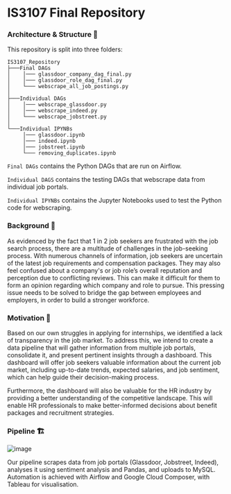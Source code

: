 # IS3107 Final Repository

### Architecture & Structure 🧱

This repository is split into three folders:

```
IS3107_Repository
├───Final DAGs
│    │─── glassdoor_company_dag_final.py
│    │─── glassdoor_role_dag_final.py
│    └─── webscrape_all_job_postings.py
│
├───Individual DAGs
│    │─── webscrape_glassdoor.py
│    │─── webscrape_indeed.py
│    └─── webscrape_jobstreet.py
│
└───Individual IPYNBs
     │─── glassdoor.ipynb
     │─── indeed.ipynb
     │─── jobstreet.ipynb
     └─── removing_duplicates.ipynb

```

`Final DAGs` contains the Python DAGs that are run on Airflow.

`Individual DAGS` contains the testing DAGs that webscrape data from individual job portals.

`Individual IPYNBs` contains the Jupyter Notebooks used to test the Python code for webscraping.

### Background 📝

As evidenced by the fact that 1 in 2 job seekers are frustrated with the job search process, there are a multitude of challenges in the job-seeking process. With numerous channels of information, job seekers are uncertain of the latest job requirements and compensation packages. They may also feel confused about a company's or job role’s overall reputation and perception due to conflicting reviews. This can make it difficult for them to form an opinion regarding which company and role to pursue. This pressing issue needs to be solved to bridge the gap between employees and employers, in order to build a stronger workforce.

### Motivation 🤔

Based on our own struggles in applying for internships, we identified a lack of transparency in the job market. To address this, we intend to create a data pipeline that will gather information from multiple job portals, consolidate it, and present pertinent insights through a dashboard. This dashboard will offer job seekers valuable information about the current job market, including up-to-date trends, expected salaries, and job sentiment, which can help guide their decision-making process.

Furthermore, the dashboard will also be valuable for the HR industry by providing a better understanding of the competitive landscape. This will enable HR professionals to make better-informed decisions about benefit packages and recruitment strategies.

### Pipeline 🏗

![image](https://user-images.githubusercontent.com/74229021/233560069-440680df-f57b-43b7-8a03-5531659a0acd.png)

Our pipeline scrapes data from job portals (Glassdoor, Jobstreet, Indeed), analyses it using sentiment analysis and Pandas, and uploads to MySQL. Automation is achieved with Airflow and Google Cloud Composer, with Tableau for visualisation. 
